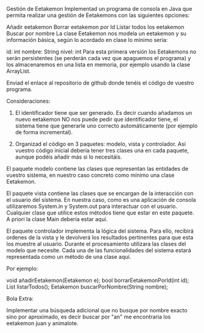 Gestión de Eetakemon
Implementad un programa de consola en Java que permita realizar una gestión de Eetakemons con las siguientes opciones:

Añadir eetakemon
Borrar eetakemon por Id
Listar todos los eetakemon
Buscar por nombre
La clase Eetakemon nos modela un eetakemon y su información básica, según lo acordado en clase lo mínimo seria:

id: int
nombre: String
nivel: int
Para esta primera versión los Eetakemons no serán persistentes (se perderán cada vez que apaguemos el programa) y los almacenaremos en una lista en memoria, por ejemplo usando la clase ArrayList.

Enviad el enlace al repositorio de github donde tenéis el código de vuestro programa.

Consideraciones:
1. El identificador tiene que ser generado. Es decir cuando añadamos un nuevo eetakemon NO nos puede pedir que identificador tiene, el sistema tiene que generarle uno correcto automáticamente (por ejemplo de forma incremental).

2. Organizad el código en 3 paquetes: modelo, vista y controlador. Así vuestro código inicial debería tener tres clases una en cada paquete, aunque podéis añadir más si lo necesitáis.

El paquete modelo contiene las clases que representan las entidades de vuestro sistema, en nuestro caso concreto como mínimo una clase Eetakemon.

El paquete vista contiene las clases que se encargan de la interacción con el usuario del sistema. En nuestra caso, como es una aplicación de consola utilizaremos System.in y System.out para interactuar con el usuario. Cualquier clase que utilice estos métodos tiene que estar en este paquete. A priori la clase Main debería estar aquí.

El paquete controlador implementa la lógica del sistema. Para ello, recibirá ordenes de la vista y le devolverá los resultados pertinentes para que esta los muestre al usuario. Durante el procesamiento utilizara las clases del modelo que necesite. Cada una de las funcionalidades del sistema estará representada como un método de una clase aquí.

Por ejemplo:

void añadirEetakemon(Eetakemon e);
bool borrarEetakemonPorId(int id);
List<Eetakemon> listarTodos();
Eetakemon buscarPorNombre(String nombre);

Bola Extra:

Implementar una búsqueda adicional que no busque por nombre exacto sino por aproximado, es decir buscar por "an" me encontraria los eetakemon juan y animalote.
